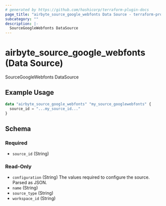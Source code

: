 ```yaml
---
# generated by https://github.com/hashicorp/terraform-plugin-docs
page_title: "airbyte_source_google_webfonts Data Source - terraform-provider-airbyte"
subcategory: ""
description: |-
  SourceGoogleWebfonts DataSource
---
```


# airbyte_source_google_webfonts (Data Source)

SourceGoogleWebfonts DataSource

## Example Usage

```terraform
data "airbyte_source_google_webfonts" "my_source_googlewebfonts" {
  source_id = "...my_source_id..."
}
```

<!-- schema generated by tfplugindocs -->
## Schema

### Required

- `source_id` (String)

### Read-Only

- `configuration` (String) The values required to configure the source. Parsed as JSON.
- `name` (String)
- `source_type` (String)
- `workspace_id` (String)
